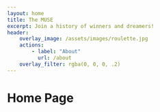 ```yaml
---
layout: home
title: The MUSE
excerpt: Join a history of winners and dreamers! 
header:
    overlay_image: /assets/images/roulette.jpg
    actions: 
        - label: "About"
          url: /about 
    overlay_filter: rgba(0, 0, 0, .2)
---
```


# Home Page 